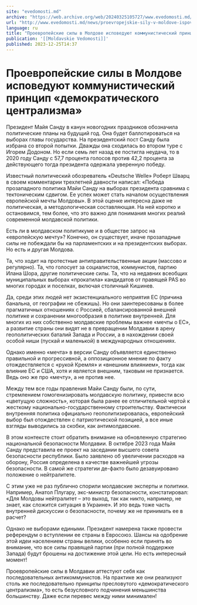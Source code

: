 ```yaml
---
site: "evedomosti.md"
archive: "https://web.archive.org/web/20240325105727/www.evedomosti.md/news/proevropejskie-sily-v-moldove-ispoveduyut-kommunisticheskij"
url: "http://www.evedomosti.md/news/proevropejskie-sily-v-moldove-ispoveduyut-kommunisticheskij"
language: ru
title: "Проевропейские силы в Молдове исповедуют коммунистический принцип «демократического централизма»"
publication: '[[Moldavskie Vedomosti]]'
published: 2023-12-25T14:37
---
```


# Проевропейские силы в Молдове исповедуют коммунистический принцип «демократического централизма»

Президент Майя Санду в канун новогодних праздников обозначила политические планы на будущий год. Она будет баллотироваться на выборах главы государства. На президентский пост Санду была избрана со второй попытки. Дважды она сходилась во втором туре с Игорем Додоном. Но если семь лет назад ее постигла неудача, то в 2020 году Санду с 57,7 процента голосов против 42,2 процента за действующего тогда президента одержала уверенную победу.

Известный политический обозреватель «Deutsche Welle» Роберт Шварц в своем комментарии трехлетней давности написал: «Победа прозападного политика Майи Санду на выборах президента сравнима с тектоническим сдвигом. Ее успех может стать началом осуществления европейской мечты Молдовы». В этой оценке интересна даже не политическая, а методологическая составляющая. На ней коротко и остановимся, тем более, что это важно для понимания многих реалий современной молдавской политики.

Есть ли в молдавском политикуме и в обществе запрос на «европейскую мечту»? Конечно, он существует, иначе прозападные силы не побеждали бы на парламентских и на президентских выборах. Но есть и другая Молдова.

Та, что ходит на протестные антиправительственные акции (массово и регулярно). Та, что голосует за социалистов, коммунистов, партию Илана Шора, другие политические силы. Та, что на недавних всеобщих муниципальных выборах «прокатила» кандидатов от правящей PAS во многих городах и поселках, включая столичный Кишинев.

Да, среди этих людей нет экзистенциального неприятия ЕС (причина банальна, от географии не сбежишь). Но они заинтересованы в более прагматичных отношениях с Россией, сбалансированной внешней политике и сохранении многообразия в политике внутренней. Для многих из них собственно молдавские проблемы важнее «мечты о ЕС», а развитие страны они видят не в превращении Молдавии в арену геополитических баталий Запада и России, а в нахождении своей особой ниши (пускай и маленькой) в международных отношениях.

Однако именно «мечта» в версии Санду объявляется единственно правильной и прогрессивной, а оппозиционное мнение по факту отождествляется с «рукой Кремля» и «внешним влиянием», тогда как влияние ЕС и США, хотя и является внешним, таковым не признается. Ведь оно же про «мечту», а не против нее.

Между тем все годы правления Майи Санду были, по сути, стремлением гомогенизировать молдавскую политику, привести всю «цветущую сложность», которая была ранее ее отличительной чертой к жесткому национально-государственному строительству. Фактически внутренняя политика официально геополитизировалась, европейский выбор был отождествлен с патриотической позицией, а все иные взгляды выводились за скобки, как антимолдавские.

В этом контексте стоит обратить внимание на обновленную стратегию национальной безопасности Молдавии. В октябре 2023 года Майя Санду представила ее проект на заседании высшего совета безопасности республики. Было заявлено об увеличении расходов на оборону, Россия определена в качестве важнейшей угрозы безопасности. В самой же стратегии де-факто было дезавуировано положение о нейтралитете.

С этим уже не раз публично спорили молдавские эксперты и политики. Например, Анатол Плугару, экс-министр безопасности, констатировал: «Для Молдовы нейтралитет – это выход, так как никто, например, не знает, как сложится ситуация в Украине». И это ведь тоже часть внутренней дискуссии о безопасности, почему же не принимать ее в расчет?

Однако не выборами едиными. Президент намерена также провести референдум о вступлении ее страны в Евросоюз. Шансы на одобрение этой идеи населением страны велики, особенно если принять во внимание, что все силы правящей партии (при полной поддержке Запада) будут брошены на достижение этой цели. Но есть интересный момент!

Проевропейские силы в Молдавии аттестуют себя как последовательных антикоммунистов. На практике же они реализуют столь же последовательно принципы пресловутого «демократического централизма», то есть безусловного подчинения меньшинства большинству. Даже если перевес между ними минимален! 